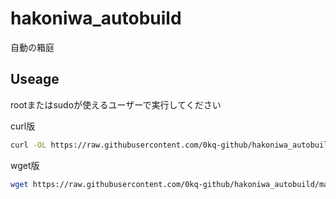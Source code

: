 # hakoniwa_autobuild
自動の箱庭

## Useage
rootまたはsudoが使えるユーザーで実行してください

curl版
```bash
curl -OL https://raw.githubusercontent.com/0kq-github/hakoniwa_autobuild/main/hakoniwa-curl.sh && sudo bash ./hakoniwa-curl.sh
```

wget版
```bash
wget https://raw.githubusercontent.com/0kq-github/hakoniwa_autobuild/main/hakoniwa.sh && sudo bash ./hakoniwa.sh
```
